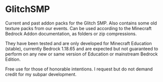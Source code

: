 # GlitchSMP
Current and past addon packs for the Glitch SMP. Also contains some old texture packs from our events. Can be used according to the Minecraft Bedrock Addon documentation, as folders or zip compressions. 

They have been tested and are only developed for Minecraft Education (stable), currently Bedrock 1.18.65 and are expected but not guaranteed to perform on any new or same version of Education or mainstream Bedrock Edition.

Free use for those of honorable intentions. I request but do not demand credit for my subpar development.
